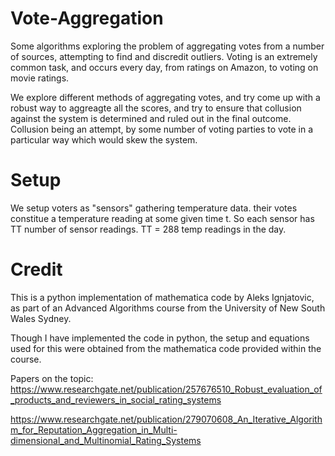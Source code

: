 # Vote-Aggregation
Some algorithms exploring the problem of aggregating votes from a number of sources, attempting to find and discredit outliers.
Voting is an extremely common task, and occurs every day, from ratings on Amazon, to voting on movie ratings.

We explore different methods of aggregating votes, and try come up with a robust way to aggreagte all the scores, and try to ensure that collusion against the system is determined and ruled out in the final outcome. Collusion being an attempt, by some number of voting parties to vote in a particular way which would skew the system.

# Setup
We setup voters as "sensors" gathering temperature data. their votes constitue a temperature reading at some given time t. So each sensor has TT number of sensor readings. TT = 288 temp readings in the day.

# Credit
This is a python implementation of mathematica code by Aleks Ignjatovic, as part of an Advanced Algorithms course from the University of New South Wales Sydney.

Though I have implemented the code in python, the setup and equations used for this were obtained from the mathematica code provided within the course.

Papers on the topic:
https://www.researchgate.net/publication/257676510_Robust_evaluation_of_products_and_reviewers_in_social_rating_systems

https://www.researchgate.net/publication/279070608_An_Iterative_Algorithm_for_Reputation_Aggregation_in_Multi-dimensional_and_Multinomial_Rating_Systems
